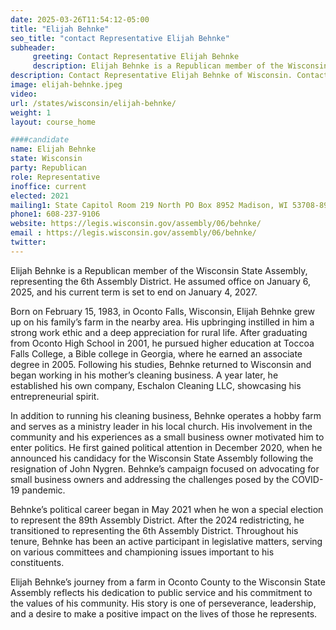 ```yaml
---
date: 2025-03-26T11:54:12-05:00
title: "Elijah Behnke"
seo_title: "contact Representative Elijah Behnke"
subheader:
     greeting: Contact Representative Elijah Behnke
     description: Elijah Behnke is a Republican member of the Wisconsin State Assembly, representing the 6th Assembly District. He assumed office on January 6, 2025, and his current term is set to end on January 4, 2027.
description: Contact Representative Elijah Behnke of Wisconsin. Contact information for Elijah Behnke includes email address, phone number, and mailing address.
image: elijah-behnke.jpeg
video:
url: /states/wisconsin/elijah-behnke/
weight: 1
layout: course_home

####candidate
name: Elijah Behnke
state: Wisconsin
party: Republican
role: Representative
inoffice: current
elected: 2021
mailing1: State Capitol Room 219 North PO Box 8952 Madison, WI 53708-8952
phone1: 608-237-9106
website: https://legis.wisconsin.gov/assembly/06/behnke/
email : https://legis.wisconsin.gov/assembly/06/behnke/
twitter: 
---
```

Elijah Behnke is a Republican member of the Wisconsin State Assembly, representing the 6th Assembly District. He assumed office on January 6, 2025, and his current term is set to end on January 4, 2027.

Born on February 15, 1983, in Oconto Falls, Wisconsin, Elijah Behnke grew up on his family’s farm in the nearby area. His upbringing instilled in him a strong work ethic and a deep appreciation for rural life. After graduating from Oconto High School in 2001, he pursued higher education at Toccoa Falls College, a Bible college in Georgia, where he earned an associate degree in 2005. Following his studies, Behnke returned to Wisconsin and began working in his mother’s cleaning business. A year later, he established his own company, Eschalon Cleaning LLC, showcasing his entrepreneurial spirit.

In addition to running his cleaning business, Behnke operates a hobby farm and serves as a ministry leader in his local church. His involvement in the community and his experiences as a small business owner motivated him to enter politics. He first gained political attention in December 2020, when he announced his candidacy for the Wisconsin State Assembly following the resignation of John Nygren. Behnke’s campaign focused on advocating for small business owners and addressing the challenges posed by the COVID-19 pandemic.

Behnke’s political career began in May 2021 when he won a special election to represent the 89th Assembly District. After the 2024 redistricting, he transitioned to representing the 6th Assembly District. Throughout his tenure, Behnke has been an active participant in legislative matters, serving on various committees and championing issues important to his constituents.

Elijah Behnke’s journey from a farm in Oconto County to the Wisconsin State Assembly reflects his dedication to public service and his commitment to the values of his community. His story is one of perseverance, leadership, and a desire to make a positive impact on the lives of those he represents.
